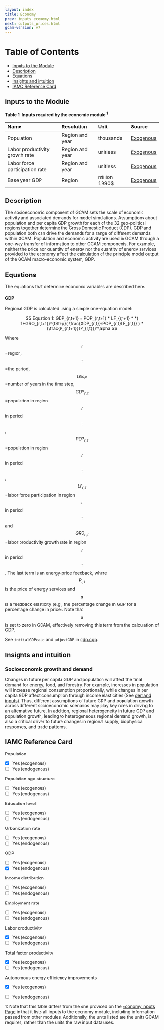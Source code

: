 ```yaml
---
layout: index
title: Economy
prev: inputs_economy.html
next: outputs_prices.html
gcam-version: v7 
---
```


# Table of Contents

- [Inputs to the Module](#inputs-to-the-module)
- [Description](#description)
- [Equations](#equations)
- [Insights and intuition](#insights-and-intuition)
- [IAMC Reference Card](#iamc-reference-card)

## Inputs to the Module
**Table 1: Inputs required by the economic module <sup>[1](#table_footnote)</sup>**

| Name | Resolution | Unit | Source |
| :--- | :--- | :--- | :--- |
| Population | Region and year | thousands | [Exogenous](inputs_economy.html) |
| Labor productivity growth rate | Region and year | unitless | [Exogenous](inputs_economy.html) |
| Labor force participation rate | Region and year | unitless | [Exogenous](inputs_economy.html) |
| Base year GDP | Region | million 1990$ | [Exogenous](inputs_economy.html) |

## Description

The socioeconomic component of GCAM sets the scale of economic activity and associated demands for model simulations. Assumptions about population and per capita GDP growth for each of the 32 geo-political regions together determine the Gross Domestic Product (GDP). GDP and population both can drive the demands for a range of different demands within GCAM. Population and economic activity are used in GCAM through a one-way transfer of information to other GCAM components. For example, neither the price nor quantity of energy nor the quantity of energy services provided to the economy affect the calculation of the principle model output of the GCAM macro-economic system, GDP.

## Equations 
The equations that determine economic variables are described here.

#### GDP

Regional GDP is calculated using a simple one-equation model:

$$
Equation 1: GDP_{r,t+1} = POP_{r,t+1} * LF_{r,t+1} * *( 1+GRO_{r,t+1})^{tStep}( \frac{GDP_{r,t}}{POP_{r,t}LF_{r,t}} ) * (\frac{P_{r,t+1}}{P_{r,t}})^\alpha
$$

Where $$r$$=region, $$t$$=the period, $$tStep$$=number of years in the time step, $$GDP_{r,t}$$=population in region $$r$$ in period $$t$$, $$POP_{r,t}$$=population in region $$r$$ in period $$t$$, $$LF_{r,t}$$=labor force participation in region $$r$$ in period $$t$$ and $$GRO_{r,t}$$=labor productivity growth rate in region $$r$$ in period $$t$$. The last term is an energy-price feedback, where $$P_{r,t}$$ is the price of energy services and $$\alpha$$ is a feedback elasticity (e.g., the percentage change in GDP for a percentage change in price). Note that $$\alpha$$ is set to zero in GCAM, effectively removing this term from the calculation of GDP.  

See `initialGDPcalc` and `adjustGDP` in [gdp.cpp](https://github.com/JGCRI/gcam-core/blob/master/cvs/objects/containers/source/gdp.cpp).

## Insights and intuition

### Socioeconomic growth and demand

Changes in future per capita GDP and population will affect the final demand for energy, food, and forestry. For example, increases in population will increase regional consumption proportionally, while changes in per capita GDP affect consumption through income elasticities (See [demand inputs](inputs_demand.html)). Thus, different assumptions of future GDP and population growth across different socioeconomic scenarios may play key roles in driving to an alternative future. In addition, regional heterogeneity in future GDP and population growth, leading to heterogeneous regional demand growth, is also a critical driver to future changes in regional supply, biophysical responses, and trade patterns.

## IAMC Reference Card

Population
- [X] Yes (exogenous)
- [ ] Yes (endogenous)

Population age structure
- [ ] Yes (exogenous)
- [ ] Yes (endogenous)

Education level
- [ ] Yes (exogenous)
- [ ] Yes (endogenous)

Urbanization rate
- [ ] Yes (exogenous)
- [ ] Yes (endogenous)

GDP
- [ ] Yes (exogenous)
- [X] Yes (endogenous)

Income distribution
- [ ] Yes (exogenous)
- [ ] Yes (endogenous)

Employment rate
- [ ] Yes (exogenous)
- [ ] Yes (endogenous)

Labor productivity
- [X] Yes (exogenous)
- [ ] Yes (endogenous)

Total factor productivity
- [X] Yes (exogenous)
- [ ] Yes (endogenous)

Autonomous energy efficiency improvements
- [X] Yes (exogenous)
- [ ] Yes (endogenous)


<a name="table_footnote">1</a>: Note that this table differs from the one provided on the [Economy Inputs Page](inputs_economy.html#description) in that it lists all inputs to the economy module, including information passed from other modules. Additionally, the units listed are the units GCAM requires, rather than the units the raw input data uses.

